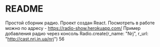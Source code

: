 # README

Простой сборник радио.
Проект создан React.
Посмотреть в работе можно по адресу - https://radio-show.herokuapp.com/
Пример добавления радио через консоль
Radio.create(r_name: "Nrj", r_url: "http://cast.nrj.in.ua/nrj")
56
 
